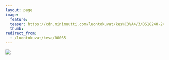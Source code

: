 ```yaml
---
layout: page
image:
  feature:
  teaser: https://cdn.minimuutti.com/luontokuvat/kes%C3%A4/3/DS18240-245px.jpg
  thumb:
redirect_from:
  - /luontokuvat/kesa/00065
---
```


![](https://cdn.minimuutti.com/luontokuvat/kes%C3%A4/3/DS18240-800px.jpg)
